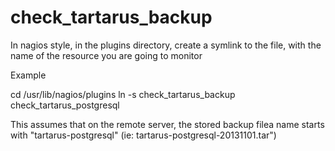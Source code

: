 # check_tartarus_backup

In nagios style, in the plugins directory, create a symlink to the
file, with the name of the resource you are going to monitor

Example

cd /usr/lib/nagios/plugins
ln -s check_tartarus_backup check_tartarus_postgresql

This assumes that on the remote server, the stored backup filea name
starts with "tartarus-postgresql" (ie: tartarus-postgresql-20131101.tar")
